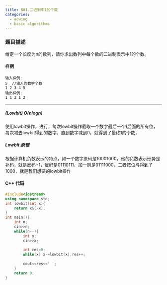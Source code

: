 ```yaml
---
title: 801.二进制中1的个数
categories: 
  - acwing
  - basic algorithms
---
```

### 题目描述

给定一个长度为n的数列，请你求出数列中每个数的二进制表示中1的个数。

#### 样例

```
输入样例：
5  //输入的数字个数
1 2 3 4 5
输出样例：
1 1 2 1 2
```


----------
##### (Lowbit)  $O(nlogn)$
使用lowbit操作，进行，每次lowbit操作截取一个数字最后一个1后面的所有位，每次减去lowbit得到的数字，直到数字减到0，就得到了最终1的个数，

##### Lowbit 原理
根据计算机负数表示的特点，如一个数字原码是10001000，他的负数表示形势是补码，就是反码+1，反码是01110111，加一则是01111000，二者按位与得到了1000，就是我们想要的lowbit操作
#### C++ 代码
```cpp
#include<iostream>
using namespace std;
int lowbit(int x){
    return x&(-x);
}
int main(){
    int n;
    cin>>n;
    while(n--){
        int x;
        cin>>x;
        
        int res=0;
        while(x) x-=lowbit(x),res++;
        
        cout<<res<<' ';
    }
    return 0;
}
```
